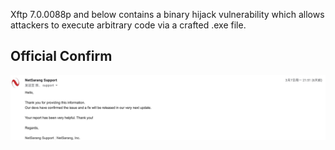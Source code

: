  Xftp 7.0.0088p and below contains a binary hijack vulnerability which allows attackers to execute arbitrary code via a crafted .exe file.

## Official Confirm

![confirm](pic/confirm.jpg)

